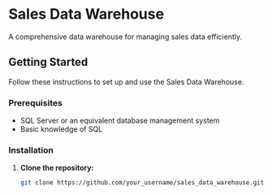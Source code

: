 # Sales Data Warehouse

A comprehensive data warehouse for managing sales data efficiently.

## Getting Started

Follow these instructions to set up and use the Sales Data Warehouse.

### Prerequisites

- SQL Server or an equivalent database management system
- Basic knowledge of SQL

### Installation

1. **Clone the repository:**
   ```sh
   git clone https://github.com/your_username/sales_data_warehouse.git
